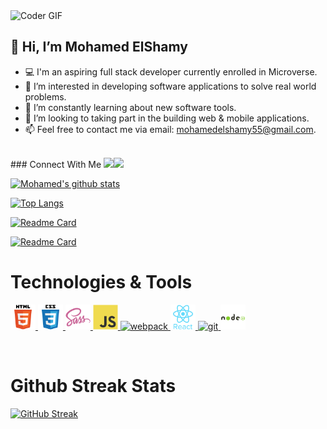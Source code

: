 <img src="https://www.aalpha.net/wp-content/uploads/2020/12/full-stack-development.gif" alt="Coder GIF" width="500">

<h2>👋 Hi, I’m<b> Mohamed ElShamy</b></h2>

- 💻 I'm an aspiring full stack developer currently enrolled in Microverse. 
- 👀 I’m interested in developing software applications to solve real world problems.
- 🌱 I’m constantly learning about new software tools. 
- 💞️ I’m looking to taking part in the building web & mobile applications.
- 📫 Feel free to contact me via email: mohamedelshamy55@gmail.com.
</br>
### Connect With Me
<a href="https://mobile.twitter.com/moelshamy55"><img width="70px" src="https://img.icons8.com/doodle/2x/twitter--v1.png"><a href="https://www.linkedin.com/in/mohamed-elshamy85/"><img width="70px" src="https://img.icons8.com/doodle/2x/linkedin--v2.png">

[![Mohamed's github stats](https://github-readme-stats.vercel.app/api?username=mohamedelshamy55&show_icons=true&theme=tokyonight)](https://github.com/mohamedelshamy55/github-readme-stats)

[![Top Langs](https://github-readme-stats.vercel.app/api/top-langs/?username=mohamedelshamy55&show_icons=true&theme=tokyonight&layout=compact)](https://github.com/mohamedelshamy55/github-readme-stats) 

[![Readme Card](https://github-readme-stats.vercel.app/api/pin/?username=mohamedelshamy55&repo=Portfolio-mobile-menu&theme=tokyonight)](https://mohamedelshamy55.github.io/Portfolio-mobile-menu/)

[![Readme Card](https://github-readme-stats.vercel.app/api/pin/?username=mohamedelshamy55&repo=firstcapstone&theme=tokyonight)](https://mohamedelshamy55.github.io/firstcapstone/)
</br>
# Technologies & Tools

<p align="left">
    <a href="https://www.w3.org/html/" target="_blank"> <img src="https://raw.githubusercontent.com/devicons/devicon/master/icons/html5/html5-original-wordmark.svg" alt="html5" width="40" height="40"/> </a>
    <a href="https://www.w3schools.com/css/" target="_blank"> <img src="https://raw.githubusercontent.com/devicons/devicon/master/icons/css3/css3-original-wordmark.svg" alt="css3" width="40" height="40"/> </a>
<a href="https://sass-lang.com" target="_blank"> <img src="https://raw.githubusercontent.com/devicons/devicon/master/icons/sass/sass-original.svg" alt="sass" width="40" height="40"/> </a>
    <a href="https://developer.mozilla.org/en-US/docs/Web/JavaScript" target="_blank"> <img src="https://raw.githubusercontent.com/devicons/devicon/master/icons/javascript/javascript-original.svg" alt="javascript" width="40" height="40"/> </a>
<a href="https://webpack.js.org/" target="_blank"> <img src="https://www.vectorlogo.zone/logos/js_webpack/js_webpack-icon.svg" alt="webpack" width="40" height="40"/> </a>
<a href="https://reactjs.org/" target="_blank"> <img src="https://raw.githubusercontent.com/devicons/devicon/master/icons/react/react-original-wordmark.svg" alt="react" width="40" height="40"/> </a>
<a href="https://git-scm.com/" target="_blank"> <img src="https://www.vectorlogo.zone/logos/git-scm/git-scm-icon.svg" alt="git" width="40" height="40"/> </a>
 <a href="https://nodejs.org" target="_blank"> <img src="https://raw.githubusercontent.com/devicons/devicon/master/icons/nodejs/nodejs-original-wordmark.svg" alt="nodejs" width="40" height="40"/> </a>
    </p>
    </br>
    
# Github Streak Stats
[![GitHub Streak](https://github-readme-streak-stats.herokuapp.com/?user=mohamedelshamy55&theme=tokyonight)](https://git.io/streak-stats)
</br>
